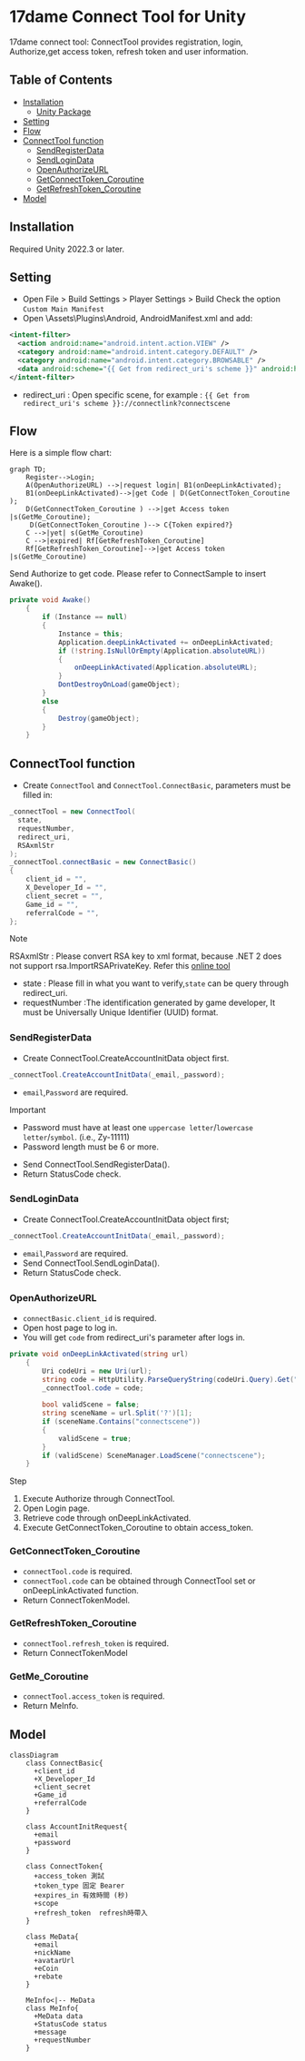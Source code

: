 # 17dame Connect Tool for Unity
17dame connect tool: ConnectTool provides registration, login, Authorize,get access token, refresh token and user information.
## Table of Contents

- [Installation](#installation)
    - [Unity Package](#unity-package) 
- [Setting](#setting)
- [Flow](#operating)
- [ConnectTool function](#function) 
    - [SendRegisterData](#SendRegisterData)
    - [SendLoginData](#SendLoginData)
    - [OpenAuthorizeURL](#OpenAuthorizeURL)
    - [GetConnectToken_Coroutine](#GetConnectToken_Coroutine)
    - [GetRefreshToken_Coroutine](#GetRefreshToken_Coroutine)  
- [Model](#model)
 

## Installation
Required Unity 2022.3 or later.
 
## Setting
- Open File > Build Settings > Player Settings > Build
    Check the option `Custom Main Manifest`
- Open \Assets\Plugins\Android, AndroidManifest.xml and add:
```xml
<intent-filter>
  <action android:name="android.intent.action.VIEW" />
  <category android:name="android.intent.category.DEFAULT" />
  <category android:name="android.intent.category.BROWSABLE" />
  <data android:scheme="{{ Get from redirect_uri's scheme }}" android:host="connectlink" />
</intent-filter>
```  
- redirect_uri : Open specific scene, for example : `{{ Get from redirect_uri's scheme }}://connectlink?connectscene`


## Flow
Here is a simple flow chart:
```mermaid 
graph TD;
    Register-->Login;
    A(OpenAuthorizeURL) -->|request login| B1(onDeepLinkActivated);
    B1(onDeepLinkActivated)-->|get Code | D(GetConnectToken_Coroutine ); 
    D(GetConnectToken_Coroutine ) -->|get Access token |s(GetMe_Coroutine);
     D(GetConnectToken_Coroutine )--> C{Token expired?}
    C -->|yet| s(GetMe_Coroutine)
    C -->|expired| Rf[GetRefreshToken_Coroutine]
    Rf[GetRefreshToken_Coroutine]-->|get Access token |s(GetMe_Coroutine) 
```
 
Send Authorize to get code. Please refer to ConnectSample to insert Awake().
```csharp 
private void Awake()
    {
        if (Instance == null)
        {
            Instance = this;
            Application.deepLinkActivated += onDeepLinkActivated;
            if (!string.IsNullOrEmpty(Application.absoluteURL))
            {
                onDeepLinkActivated(Application.absoluteURL);
            } 
            DontDestroyOnLoad(gameObject);
        }
        else
        {
            Destroy(gameObject);
        }
    } 
```

## ConnectTool function
- Create `ConnectTool` and `ConnectTool.ConnectBasic`, parameters must be filled in:
```csharp
_connectTool = new ConnectTool( 
  state,
  requestNumber,
  redirect_uri,
  RSAxmlStr
); 
_connectTool.connectBasic = new ConnectBasic()
{
    client_id = "",
    X_Developer_Id = "",
    client_secret = "",
    Game_id = "",
    referralCode = "",
};
```
>[!NOTE]  
> RSAxmlStr : Please convert RSA key to xml format, because .NET 2 does not support rsa.ImportRSAPrivateKey. Refer this [online tool](https://raskeyconverter.azurewebsites.net/PemToXml?handler=ConvertXML)
- state : Please fill in what you want to verify,`state` can be query through redirect_uri.
- requestNumber :The identification generated by game developer, It must be Universally Unique Identifier (UUID) format.
         
### SendRegisterData　
- Create ConnectTool.CreateAccountInitData object first. 
```csharp  
_connectTool.CreateAccountInitData(_email,_password);
```
- `email`,`Password` are required.
> [!IMPORTANT]  
> - Password must have at least one `uppercase letter`/`lowercase letter`/`symbol`. (i.e.,  Zy-11111) 
> - Password length must be 6 or more.
- Send ConnectTool.SendRegisterData().
- Return StatusCode check.
  
### SendLoginData　
- Create ConnectTool.CreateAccountInitData object first; 
```csharp  
_connectTool.CreateAccountInitData(_email,_password);
```
- `email`,`Password` are required.
- Send ConnectTool.SendLoginData().
- Return StatusCode check.

### OpenAuthorizeURL　 
- `connectBasic.client_id` is required. 
- Open host page to log in.
- You will get `code` from redirect_uri's parameter after logs in.
```csharp  
private void onDeepLinkActivated(string url)
    {
        Uri codeUri = new Uri(url);
        string code = HttpUtility.ParseQueryString(codeUri.Query).Get("code"); 
        _connectTool.code = code;
 
        bool validScene = false;
        string sceneName = url.Split('?')[1];
        if (sceneName.Contains("connectscene"))
        {
            validScene = true;
        } 
        if (validScene) SceneManager.LoadScene("connectscene"); 
    }
```
Step 
1. Execute Authorize through ConnectTool.
2. Open Login page.
3. Retrieve code through onDeepLinkActivated.
4. Execute GetConnectToken_Coroutine to obtain access_token.
   
### GetConnectToken_Coroutine 
- `connectTool.code` is required. 
- `connectTool.code` can be obtained through ConnectTool set or onDeepLinkActivated function.
- Return ConnectTokenModel. 
 
### GetRefreshToken_Coroutine  
- `connectTool.refresh_token` is required.  
- Return ConnectTokenModel 

### GetMe_Coroutine 
- `connectTool.access_token` is required.  
- Return MeInfo.
 

## Model 
```mermaid 
classDiagram 
    class ConnectBasic{
      +client_id 
      +X_Developer_Id  
      +client_secret  
      +Game_id  
      +referralCode  
    }

    class AccountInitRequest{
      +email 
      +password  
    }

    class ConnectToken{
      +access_token 測試 
      +token_type 固定 Bearer
      +expires_in 有效時間 (秒) 
      +scope 
      +refresh_token  refresh時帶入
    }
    
    class MeData{
      +email
      +nickName
      +avatarUrl
      +eCoin
      +rebate
    }

    MeInfo<|-- MeData
    class MeInfo{
      +MeData data
      +StatusCode status
      +message
      +requestNumber
    }

```
     
 

 


